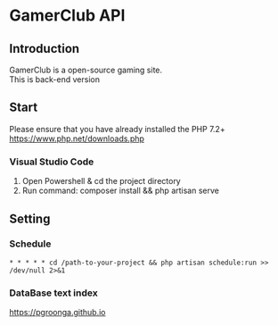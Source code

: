 # GamerClub API

## Introduction

GamerClub is a open-source gaming site.  
This is back-end version

## Start

Please ensure that you have already installed the PHP 7.2+ https://www.php.net/downloads.php

### Visual Studio Code

1. Open Powershell & cd the project directory
2. Run command: composer install && php artisan serve

## Setting

### Schedule

`* * * * * cd /path-to-your-project && php artisan schedule:run >> /dev/null 2>&1`

### DataBase text index

https://pgroonga.github.io